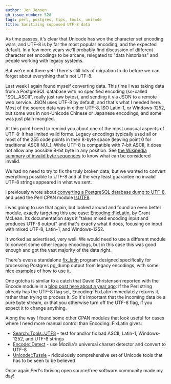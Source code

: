 ```yaml
---
author: Jon Jensen
gh_issue_number: 528
tags: perl, postgres, tips, tools, unicode
title: Sanitizing supposed UTF-8 data
---
```




As time passes, it's clear that Unicode has won the character set encoding wars, and UTF-8 is by far the most popular encoding, and the expected default. In a few more years we'll probably find discussion of different character set encodings to be arcane, relegated to "data historians" and people working with legacy systems.

But we're not there yet! There's still lots of migration to do before we can forget about everything that's not UTF-8.

Last week I again found myself converting data. This time I was taking data from a PostgreSQL database with no specified encoding (so-called "SQL_ASCII", really just raw bytes), and sending it via JSON to a remote web service. JSON uses UTF-8 by default, and that's what I needed here. Most of the source data was in either UTF-8, ISO Latin-1, or Windows-1252, but some was in non-Unicode Chinese or Japanese encodings, and some was just plain mangled.

At this point I need to remind you about one of the most unusual aspects of UTF-8: It has limited valid forms. Legacy encodings typically used all or most of the 255 code points in their 8-byte space (leaving point 0 for traditional ASCII NUL). While UTF-8 is compatible with 7-bit ASCII, it does not allow any possible 8-bit byte in any position. See [the Wikipedia summary of invalid byte sequences](http://en.wikipedia.org/wiki/UTF-8#Invalid_byte_sequences) to know what can be considered invalid.

We had no need to try to fix the truly broken data, but we wanted to convert everything possible to UTF-8 and at the very least guarantee no invalid UTF-8 strings appeared in what we sent.

I previously wrote about [converting a PostgreSQL database dump to UTF-8](http://blog.endpoint.com/2010/03/postgresql-utf-8-conversion.html), and used the Perl CPAN module [IsUTF8](http://search.cpan.org/perldoc?IsUTF8).

I was going to use that again, but looked around and found an even better module, exactly targeting this use case: [Encoding::FixLatin](http://search.cpan.org/dist/Encoding-FixLatin/), by Grant McLean. Its documentation says it "takes mixed encoding input and produces UTF-8 output" and that's exactly what it does, focusing on input with mixed UTF-8, Latin-1, and Windows-1252.

It worked as advertised, very well. We would need to use a different module to convert some other legacy encodings, but in this case this was good enough and got the vast majority of the data right.

There's even a standalone [fix_latin](http://search.cpan.org/dist/Encoding-FixLatin/script/fix_latin) program designed specifically for processing Postgres pg_dump output from legacy encodings, with some nice examples of how to use it.

One gotcha is similar to a catch that David Christensen reported with the Encode module in a [blog post here about a year ago](http://blog.endpoint.com/2010/12/character-encoding-in-perl-decodeutf8.html): If the Perl string already has the UTF-8 flag set, Encoding::FixLatin immediately returns it, rather than trying to process it. So it's important that the incoming data be a pure byte stream, or that you otherwise turn off the UTF-8 flag, if you expect it to change anything.

Along the way I found some other CPAN modules that look useful for cases where I need more manual control than Encoding::FixLatin gives:

- [Search::Tools::UTF8](http://search.cpan.org/perldoc?Search::Tools::UTF8) - test for and/or fix bad ASCII, Latin-1, Windows-1252, and UTF-8 strings
- [Encode::Detect](http://search.cpan.org/perldoc?Encode::Detect) - use Mozilla's universal charset detector and convert to UTF-8
- [Unicode::Tussle](http://search.cpan.org/perldoc?Unicode::Tussle) - ridiculously comprehensive set of Unicode tools that has to be seen to be believed

Once again Perl's thriving open source/free software community made my day!


